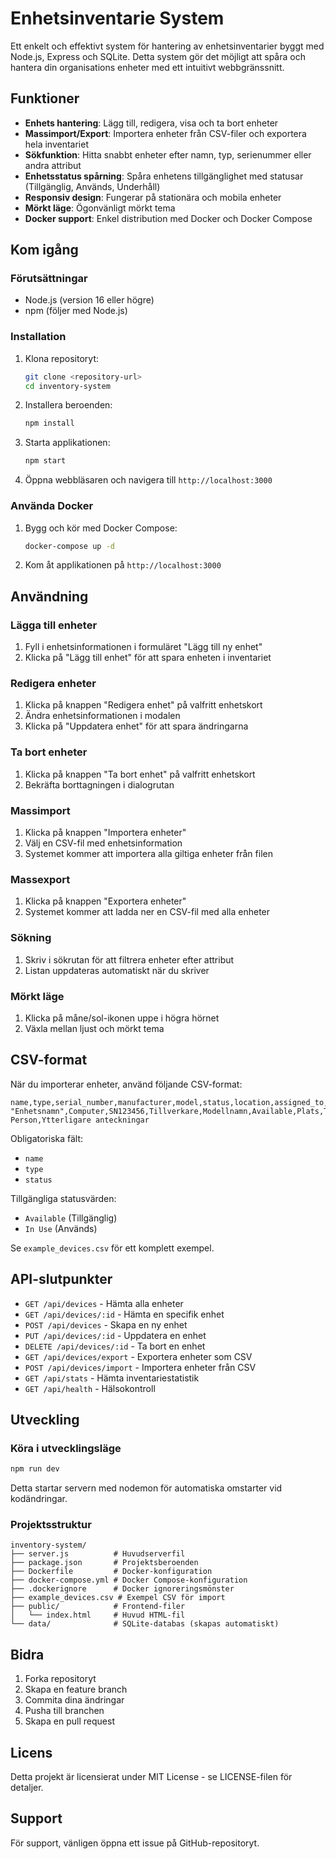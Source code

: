 # Enhetsinventarie System

Ett enkelt och effektivt system för hantering av enhetsinventarier byggt med Node.js, Express och SQLite. Detta system gör det möjligt att spåra och hantera din organisations enheter med ett intuitivt webbgränssnitt.

## Funktioner

- **Enhets hantering**: Lägg till, redigera, visa och ta bort enheter
- **Massimport/Export**: Importera enheter från CSV-filer och exportera hela inventariet
- **Sökfunktion**: Hitta snabbt enheter efter namn, typ, serienummer eller andra attribut
- **Enhetsstatus spårning**: Spåra enhetens tillgänglighet med statusar (Tillgänglig, Används, Underhåll)
- **Responsiv design**: Fungerar på stationära och mobila enheter
- **Mörkt läge**: Ögonvänligt mörkt tema
- **Docker support**: Enkel distribution med Docker och Docker Compose

## Kom igång

### Förutsättningar

- Node.js (version 16 eller högre)
- npm (följer med Node.js)

### Installation

1. Klona repositoryt:
   ```bash
   git clone <repository-url>
   cd inventory-system
   ```

2. Installera beroenden:
   ```bash
   npm install
   ```

3. Starta applikationen:
   ```bash
   npm start
   ```

4. Öppna webbläsaren och navigera till `http://localhost:3000`

### Använda Docker

1. Bygg och kör med Docker Compose:
   ```bash
   docker-compose up -d
   ```

2. Kom åt applikationen på `http://localhost:3000`

## Användning

### Lägga till enheter

1. Fyll i enhetsinformationen i formuläret "Lägg till ny enhet"
2. Klicka på "Lägg till enhet" för att spara enheten i inventariet

### Redigera enheter

1. Klicka på knappen "Redigera enhet" på valfritt enhetskort
2. Ändra enhetsinformationen i modalen
3. Klicka på "Uppdatera enhet" för att spara ändringarna

### Ta bort enheter

1. Klicka på knappen "Ta bort enhet" på valfritt enhetskort
2. Bekräfta borttagningen i dialogrutan

### Massimport

1. Klicka på knappen "Importera enheter"
2. Välj en CSV-fil med enhetsinformation
3. Systemet kommer att importera alla giltiga enheter från filen

### Massexport

1. Klicka på knappen "Exportera enheter"
2. Systemet kommer att ladda ner en CSV-fil med alla enheter

### Sökning

1. Skriv i sökrutan för att filtrera enheter efter attribut
2. Listan uppdateras automatiskt när du skriver

### Mörkt läge

1. Klicka på måne/sol-ikonen uppe i högra hörnet
2. Växla mellan ljust och mörkt tema

## CSV-format

När du importerar enheter, använd följande CSV-format:

```csv
name,type,serial_number,manufacturer,model,status,location,assigned_to,notes
"Enhetsnamn",Computer,SN123456,Tillverkare,Modellnamn,Available,Plats,Tilldelad Person,Ytterligare anteckningar
```

Obligatoriska fält:
- `name`
- `type` 
- `status`

Tillgängliga statusvärden:
- `Available` (Tillgänglig)
- `In Use` (Används)

Se `example_devices.csv` för ett komplett exempel.

## API-slutpunkter

- `GET /api/devices` - Hämta alla enheter
- `GET /api/devices/:id` - Hämta en specifik enhet
- `POST /api/devices` - Skapa en ny enhet
- `PUT /api/devices/:id` - Uppdatera en enhet
- `DELETE /api/devices/:id` - Ta bort en enhet
- `GET /api/devices/export` - Exportera enheter som CSV
- `POST /api/devices/import` - Importera enheter från CSV
- `GET /api/stats` - Hämta inventariestatistik
- `GET /api/health` - Hälsokontroll

## Utveckling

### Köra i utvecklingsläge

```bash
npm run dev
```

Detta startar servern med nodemon för automatiska omstarter vid kodändringar.

### Projektsstruktur

```
inventory-system/
├── server.js          # Huvudserverfil
├── package.json       # Projektsberoenden
├── Dockerfile         # Docker-konfiguration
├── docker-compose.yml # Docker Compose-konfiguration
├── .dockerignore      # Docker ignoreringsmönster
├── example_devices.csv # Exempel CSV för import
├── public/            # Frontend-filer
│   └── index.html     # Huvud HTML-fil
└── data/              # SQLite-databas (skapas automatiskt)
```

## Bidra

1. Forka repositoryt
2. Skapa en feature branch
3. Commita dina ändringar
4. Pusha till branchen
5. Skapa en pull request

## Licens

Detta projekt är licensierat under MIT License - se LICENSE-filen för detaljer.

## Support

För support, vänligen öppna ett issue på GitHub-repositoryt.